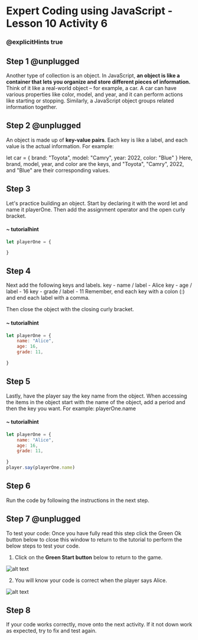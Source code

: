 # Expert Coding using JavaScript - Lesson 10 Activity 6

### @explicitHints true

## Step 1 @unplugged
Another type of collection is an object. In JavaScript, **an object is like a container that lets you organize and store different pieces of information.** Think of it like a real-world object – for example, a car. A car can have various properties like color, model, and year, and it can perform actions like starting or stopping. Similarly, a JavaScript object groups related information together.

## Step 2 @unplugged
An object is made up of **key-value pairs**. Each key is like a label, and each value is the actual information. For example:

let car = {
    brand: "Toyota",
    model: "Camry",
    year: 2022,
    color: "Blue"
}
Here, brand, model, year, and color are the keys, and "Toyota", "Camry", 2022, and "Blue" are their corresponding values.

## Step 3
Let's practice building an object.  Start by declaring it with the word let and name it playerOne. Then add the assignment operator and the open curly bracket. 

#### ~ tutorialhint

```javascript
let playerOne = {

}
```
## Step 4
Next add the following keys and labels. 
key - name  / label - Alice
key - age  /  label - 16
key - grade / label - 11
Remember, end each key with a colon (:) and end each label with a comma. 

Then close the object with the closing curly bracket.

#### ~ tutorialhint

```javascript
let playerOne = {
    name: "Alice",
    age: 16,
    grade: 11,
    
}

```

## Step 5
Lastly, have the player say the key name from the object.  When accessing the items in the object start with the name of the object, add a period and then the key you want. 
For example:
playerOne.name

#### ~ tutorialhint

```javascript
let playerOne = {
    name: "Alice",
    age: 16,
    grade: 11,
    
}
player.say(playerOne.name)
```
## Step 6
Run the code by following the instructions in the next step.


## Step 7 @unplugged
To test your code:
Once you have fully read this step click the Green Ok button below to close this window to return to the tutorial to perform the below steps to test your code.

1. Click on the **Green Start button** below to return to the game.



![alt text](https://expertjs.codingcredentials.com/Lesson1/1.1/1.JPG?raw=true  "Start")

2.  You will know your code is correct when the player says Alice. 

![alt text](https://expertjs.codingcredentials.com/Lesson10/10.2/10.3.png?raw=true  "code")

## Step 8
 If your code works correctly, move onto the next activity. 
 If it not down work as expected, try to fix and test again.